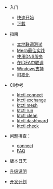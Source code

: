 - 入门
  - [快速开始](zh-cn/quickstart.md)
  - [下载](zh-cn/downloads.md)

- 指南
  - [本地联调测试](zh-cn/guide/localdev.md)
  - [Mesh最佳实践](zh-cn/guide/mesh.md)
  - [使用DNS服务](zh-cn/guide/how-to-use-dns.md)
  - [在IDEA中联调](zh-cn/guide/how-to-use-in-idea.md)
  - [Windows支持](zh-cn/guide/windows-support.md)
  - [可视化](zh-cn/guide/dashboard.md)

- Cli参考
  - [ktctl connect](zh-cn/cli/connect.md)
  - [ktctl exchange](zh-cn/cli/exchange.md)
  - [ktctl mesh](zh-cn/cli/mesh.md)
  - [ktctl run](zh-cn/cli/run.md)
  - [ktctl clean](zh-cn/cli/clean.md)
  - [ktctl dashboard](zh-cn/cli/dashboard.md)
  - [ktctl check](zh-cn/cli/check.md)

- 问题排查：
  - [connect](zh-cn/troubleshoot.md)
  - [FAQ](zh-cn/faq.md)

- [版本日志](zh-cn/changelog.md)
- [升级说明](zh-cn/update.md)
- [开发计划](zh-cn/todo.md)

<!-- - [Need Help](es-us/needhelp.md) -->
